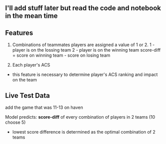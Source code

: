 ## I'll add stuff later but read the code and notebook in the mean time 

## Features 
1. Combinations of teammates 
players are assigned a value of 1 or 2. 
1 - player is on the lossing team 
2 - player is on the winning team
score-diff = score on winning team - score on losing team 

2. Each player's ACS 
- this feature is necessary to determine player's ACS ranking and impact on the team 

## Live Test Data 

add the game that was 11-13 on haven 

Model predicts: **score-diff** of every combination of players in 2 teams (10 choose 5)
- lowest score difference is determined as the optimal combination of 2 teams 


